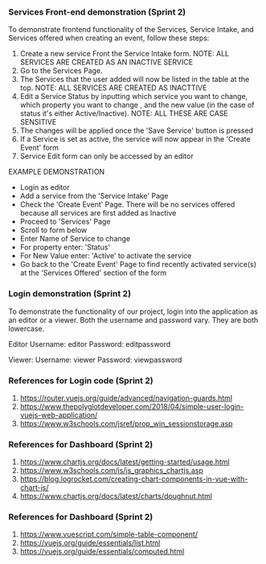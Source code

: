 ### Services Front-end demonstration (Sprint 2)
To demonstrate frontend functionality of the Services, Service Intake, and Services offered when creating an event, follow these steps:

1. Create a new service Front the Service Intake form. NOTE: ALL SERVICES ARE CREATED AS AN INACTIVE SERVICE
2. Go to the Services Page.
3. The Services that the user added will now be listed in the table at the top. NOTE: ALL SERVICES ARE CREATED AS INACTTIVE
4. Edit a Service Status by inputting which service you want to change, which property you want to change , and the new value (in the case of status it's either Active/Inactive). NOTE: ALL THESE ARE CASE SENSITIVE
5. The changes will be applied once the 'Save Service' button is pressed
6. If a Service is set as active, the service will now appear in the 'Create Event' form
7. Service Edit form can only be accessed by an editor

EXAMPLE DEMONSTRATION
- Login as editor
- Add a service from the 'Service Intake' Page
- Check the 'Create Event' Page. There will be no services offered because all services are first added as Inactive
- Proceed to 'Services' Page
- Scroll to form below
- Enter Name of Service to change
- For property enter: 'Status'
- For New Value enter: 'Active' to activate the service
- Go back to the 'Create Event' Page to find recently activated service(s) at the 'Services Offered' section of the form




### Login demonstration (Sprint 2)
To demonstrate the functionality of our project, login into the application as an editor or a viewer. Both the username and password vary. They are both lowercase.

Editor
Username: editor 
Password: editpassword

Viewer:
Username: viewer
Password: viewpassword

### References for Login code (Sprint 2)
1. https://router.vuejs.org/guide/advanced/navigation-guards.html
2. https://www.thepolyglotdeveloper.com/2018/04/simple-user-login-vuejs-web-application/
3. https://www.w3schools.com/jsref/prop_win_sessionstorage.asp

### References for Dashboard (Sprint 2)
1. https://www.chartjs.org/docs/latest/getting-started/usage.html
2. https://www.w3schools.com/js/js_graphics_chartjs.asp
3. https://blog.logrocket.com/creating-chart-components-in-vue-with-chart-js/
4. https://www.chartjs.org/docs/latest/charts/doughnut.html

### References for Dashboard (Sprint 2)
1. https://www.vuescript.com/simple-table-component/
2. https://vuejs.org/guide/essentials/list.html
3. https://vuejs.org/guide/essentials/computed.html



